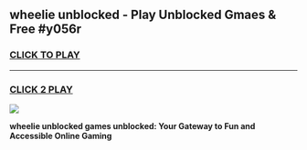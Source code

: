 
## wheelie unblocked - Play Unblocked Gmaes & Free #y056r
<h3>
<a href="https://news.freeplayer.one?title=wheelie_unblocked&ref=03M">CLICK TO PLAY</a></h3>
<hr>

<h3>
<a href="https://news.freeplayer.one?title=wheelie_unblocked&ref=03M">CLICK 2 PLAY</a>
  
</h3>

<a href="https://news.freeplayer.one?title=wheelie_unblocked&ref=03M"><img src="https://clearcache.store/games.png"></a>


**wheelie unblocked games unblocked: Your Gateway to Fun and Accessible Online Gaming**
